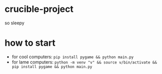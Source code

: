 # crucible-project
so sleepy
# how to start
- for cool computers: ```pip install pygame && python main.py```
- for lame computers: ```python -m venv "v" && source v/bin/activate && pip install pygame && python main.py```
